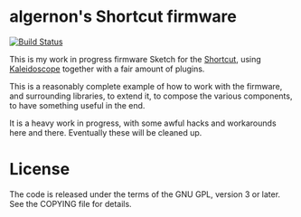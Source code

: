 <!-- -*- mode: markdown; fill-column: 8192 -*- -->

algernon's Shortcut firmware
============================

[![Build Status](https://travis-ci.org/algernon/Shortcut-sketch.svg?branch=master)](https://travis-ci.org/algernon/Shortcut-sketch)

This is my work in progress firmware Sketch for the [Shortcut][shortcut], using [Kaleidoscope][ks] together with a fair amount of plugins.

This is a reasonably complete example of how to work with the firmware, and surrounding libraries, to extend it, to compose the various components, to have something useful in the end.

 [ks]: https://github.com/keyboardio/Kaleidoscope
 [shortcut]: http://shortcut.gg/

It is a heavy work in progress, with some awful hacks and workarounds here and there. Eventually these will be cleaned up.

# License

The code is released under the terms of the GNU GPL, version 3 or later. See the
COPYING file for details.
